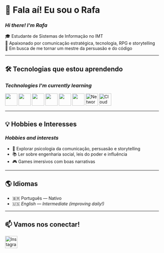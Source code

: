 # 👋 Fala aí! Eu sou o Rafa  
### _Hi there! I'm Rafa_

🎓 Estudante de Sistemas de Informação no IMT  
🎯 Apaixonado por comunicação estratégica, tecnologia, RPG e storytelling  
🧠 Em busca de me tornar um mestre da persuasão e do código  

---

## 🛠️ Tecnologias que estou aprendendo  
### _Technologies I'm currently learning_

<p align="left">
  <img src="https://cdn.jsdelivr.net/gh/devicons/devicon/icons/python/python-original.svg" width="40" height="40"/>
  <img src="https://cdn.jsdelivr.net/gh/devicons/devicon/icons/java/java-original.svg" width="40" height="40"/>
  <img src="https://cdn.jsdelivr.net/gh/devicons/devicon/icons/javascript/javascript-original.svg" width="40" height="40"/>
  <img src="https://cdn.jsdelivr.net/gh/devicons/devicon/icons/nodejs/nodejs-original.svg" width="40" height="40"/>
  <img src="https://cdn.jsdelivr.net/gh/devicons/devicon/icons/mysql/mysql-original.svg" width="40" height="40"/>
  <img src="https://cdn.jsdelivr.net/gh/devicons/devicon/icons/git/git-original.svg" width="40" height="40"/>
  <img src="https://img.icons8.com/color/48/network.png" width="40" height="40" title="Fundamentos de Redes" alt="Network"/>
  <img src="https://img.icons8.com/color/48/cloud--v1.png" width="40" height="40" title="Cloud Computing" alt="Cloud"/>

</p>

---

## 💡 Hobbies e Interesses  
### _Hobbies and interests_

- 🧩 Explorar psicologia da comunicação, persuasão e storytelling  
- 📚 Ler sobre engenharia social, leis do poder e influência  
- 🎮 Games imersivos com boas narrativas  
---

## 🌎 Idiomas  
- 🇧🇷 Português — Nativo  
- 🇺🇸 _English — Intermediate (improving daily!)_

---

## 📫 Vamos nos conectar!

<p align="left">
  <a href="https://www.instagram.com/rafapalumbo/" target="_blank">
    <img src="https://img.icons8.com/fluency/48/instagram-new.png" width="40" height="40" alt="Instagram"/>
  </a>



